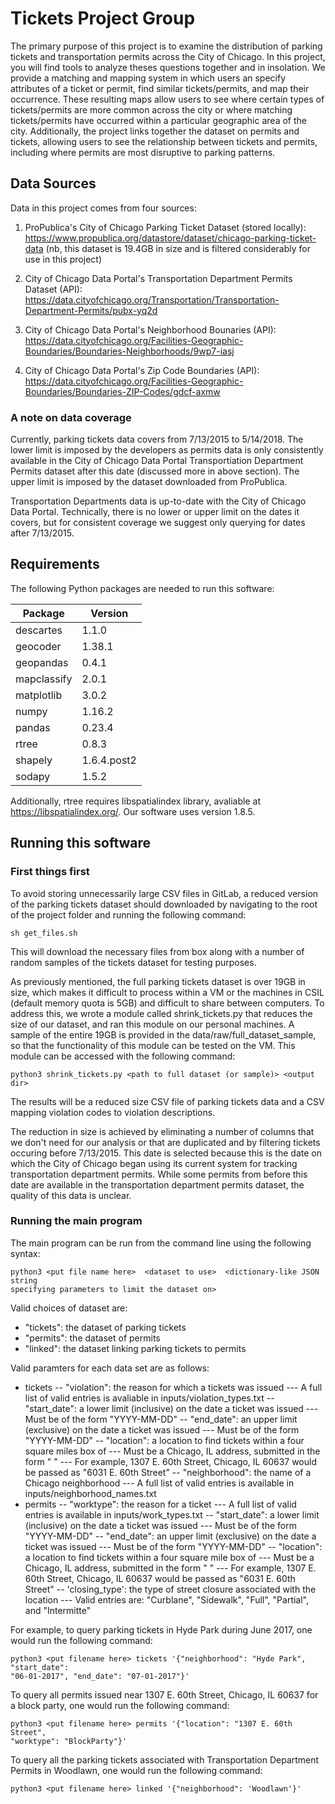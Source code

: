 # Tickets Project Group

The primary purpose of this project is to examine the distribution of parking
tickets and transportation permits across the City of Chicago. In this project,
you will find tools to analyze theses questions together and in insolation. We
provide a matching and mapping system in which users an specify attributes of a
ticket or permit, find similar tickets/permits, and map their occurrence. These
resulting maps allow users to see where certain types of tickets/permits are
more common across the city or where matching tickets/permits have occurred
within a particular geographic area of the city. Additionally, the project links
together the dataset on permits and tickets, allowing users to see the
relationship between tickets and permits, including where permits are most
disruptive to parking patterns.

## Data Sources
Data in this project comes from four sources:
1. ProPublica's City of Chicago Parking Ticket Dataset (stored locally): 
https://www.propublica.org/datastore/dataset/chicago-parking-ticket-data
(nb, this dataset is 19.4GB in size and is filtered considerably for use in
this project)

2. City of Chicago Data Portal's Transportation Department Permits Dataset (API):
https://data.cityofchicago.org/Transportation/Transportation-Department-Permits/pubx-yq2d

3. City of Chicago Data Portal's Neighborhood Bounaries (API):
https://data.cityofchicago.org/Facilities-Geographic-Boundaries/Boundaries-Neighborhoods/9wp7-iasj

4. City of Chicago Data Portal's Zip Code Boundaries (API): 
https://data.cityofchicago.org/Facilities-Geographic-Boundaries/Boundaries-ZIP-Codes/gdcf-axmw

### A note on data coverage
Currently, parking tickets data covers from 7/13/2015 to 5/14/2018. The lower
limit is imposed by the developers as permits data is only consistently
available in the City of Chicago Data Portal Transportiation Department Permits
dataset after this date (discussed more in above section). The upper limit is
imposed by the dataset downloaded from ProPublica.

Transportation Departments data is up-to-date with the City of Chicago Data
Portal. Technically, there is no lower or upper limit on the dates it covers,
but for consistent coverage we suggest only querying for dates after
7/13/2015.

## Requirements
The following Python packages are needed to run this software:

| Package | Version |
| -------- | -------|
| descartes | 1.1.0 |
| geocoder | 1.38.1 |
| geopandas | 0.4.1 |
| mapclassify | 2.0.1 |
| matplotlib | 3.0.2 |
| numpy | 1.16.2 |
| pandas | 0.23.4 |
| rtree | 0.8.3 |
| shapely | 1.6.4.post2 |
| sodapy | 1.5.2 |


Additionally, rtree requires libspatialindex library, avaliable at 
https://libspatialindex.org/. Our software uses version 1.8.5.

## Running this software

### First things first
To avoid storing unnecessarily large CSV files in GitLab, a reduced version of
the parking tickets dataset should downloaded by navigating to the root of the
project folder and running the following command:
```
sh get_files.sh
```
This will download the necessary files from box along with a number of random
samples of the tickets dataset for testing purposes. 

As previously mentioned, the full parking tickets dataset is over 19GB in size,
which makes it difficult to process within a VM or the machines in CSIL (default
memory quota is 5GB) and difficult to share between computers. To address this,
we wrote a module called shrink_tickets.py that reduces the size of our dataset,
and ran this module on our personal machines. A sample of the entire 19GB
is provided in the data/raw/full_dataset_sample, so that the functionality of
this module can be tested on the VM. This module can be accessed with the
following command:
```
python3 shrink_tickets.py <path to full dataset (or sample)> <output dir>
```
The results will be a reduced size CSV file of parking tickets data and a CSV
mapping violation codes to violation descriptions.

The reduction in size is achieved by eliminating a number of columns that we
don't need for our analysis or that are duplicated and by filtering tickets
occuring before 7/13/2015. This date is selected because this is the date on
which the City of Chicago began using its current system for tracking
transportation department permits. While some permits from before this date are
available in the transportation department permits dataset, the quality of this
data is unclear.

### Running the main program
The main program can be run from the command line using the following syntax:
```
python3 <put file name here>  <dataset to use>  <dictionary-like JSON string
specifying parameters to limit the dataset on>
```

Valid choices of dataset are:
- "tickets": the dataset of parking tickets
- "permits": the dataset of permits
- "linked": the dataset linking parking tickets to permits

Valid paramters for each data set are as follows:
- tickets
-- "violation": the reason for which a tickets was issued
--- A full list of valid entries is avaliable in inputs/violation_types.txt
-- "start_date": a lower limit (inclusive) on the date a ticket was issued
--- Must be of the form "YYYY-MM-DD"
-- "end_date": an upper limit (exclusive) on the date a ticket was issued
--- Must be of the form "YYYY-MM-DD"
-- "location": a location to find tickets within a four square miles box of
--- Must be a Chicago, IL address, submitted in the form "<Street Number>
	<Street Direction> <Street Name>"
--- For example, 1307 E. 60th Street, Chicago, IL 60637 would be passed as "6031
E. 60th Street"
-- "neighborhood": the name of a Chicago neighborhood
--- A full list of valid entries is available in inputs/neighborhood_names.txt
- permits
-- "worktype": the reason for a ticket
--- A full list of valid entries is available in inputs/work_types.txt
-- "start_date": a lower limit (inclusive) on the date a ticket was issued
--- Must be of the form "YYYY-MM-DD"
-- "end_date": an upper limit (exclusive) on the date a ticket was issued
--- Must be of the form "YYYY-MM-DD"
-- "location": a location to find tickets within a four square mile box of
--- Must be a Chicago, IL address, submitted in the form "<Street Number>
	<Street Direction> <Street Name>"
--- For example, 1307 E. 60th Street, Chicago, IL 60637 would be passed as "6031
E. 60th Street"
-- 'closing_type': the type of street closure associated with the location
--- Valid entries are: "Curblane", "Sidewalk", "Full", "Partial", and 
"Intermitte"

For example, to query parking tickets in Hyde Park during June 2017, one would
run the following command:
```
python3 <put filename here> tickets '{"neighborhood": "Hyde Park", "start_date":
"06-01-2017", "end_date": "07-01-2017"}'
```

To query all permits issued near 1307 E. 60th Street, Chicago, IL 60637 for a
block party, one would run the following command:
```
python3 <put filename here> permits '{"location": "1307 E. 60th Street",
"worktype": "BlockParty"}'
```

To query all the parking tickets associated with Transportation Department
Permits in Woodlawn, one would run the following command:
```
python3 <put filename here> linked '{"neighborhood": 'Woodlawn'}'
```
